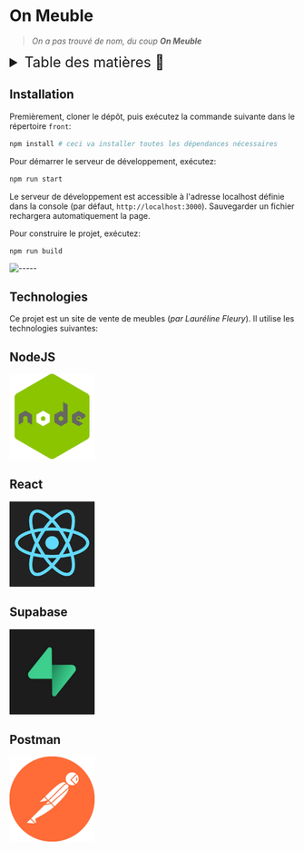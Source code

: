 # On Meuble

> *On a pas trouvé de nom, du coup **On Meuble***

<details>
<summary style="font-size: 25px">Table des matières 📖</summary>

- [On Meuble](#on-meuble)
  - [Installation](#installation)
  - [Technologies](#technologies)

</details>

## Installation

Premièrement, cloner le dépôt, puis exécutez la commande suivante dans le répertoire `front`:

```bash
npm install # ceci va installer toutes les dépendances nécessaires
```

Pour démarrer le serveur de développement, exécutez:

```bash
npm run start
```

Le serveur de développement est accessible à l'adresse localhost définie dans la console (par défaut, `http://localhost:3000`). Sauvegarder un fichier rechargera automatiquement la page.

Pour construire le projet, exécutez:

```bash
npm run build
```

![-----](https://raw.githubusercontent.com/andreasbm/readme/master/assets/lines/rainbow.png)

## Technologies

Ce projet est un site de vente de meubles (*par Lauréline Fleury*). Il utilise les technologies suivantes:

<div align="center;">
    <div padding="10px;">
        <h2 align="center;">NodeJS</h2>
        <img width="150px;" src='./src/img/nodejs.png'>
    </div>
    <div padding="10px;">
        <h2 align="center;">React</h2>
        <img width="150px;" src='./src/img/react.png'>
    </div>
    <div padding="10px;">
        <h2 align="center;">Supabase</h2>
        <img width="150px;" src='./src/img/supabase.png'>
    </div>
    <div padding="10px;">
        <h2 align="center;">Postman</h2>
        <img width="150px;" src='./src/img/postman.png'>
    </div>
</div>
